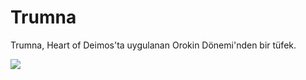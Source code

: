 # Trumna

Trumna, Heart of Deimos'ta uygulanan Orokin Dönemi'nden bir tüfek.

![](https://vignette.wikia.nocookie.net/warframe/images/d/db/Trumna.png/revision/latest/scale-to-width-down/220?cb=20200825220044)

